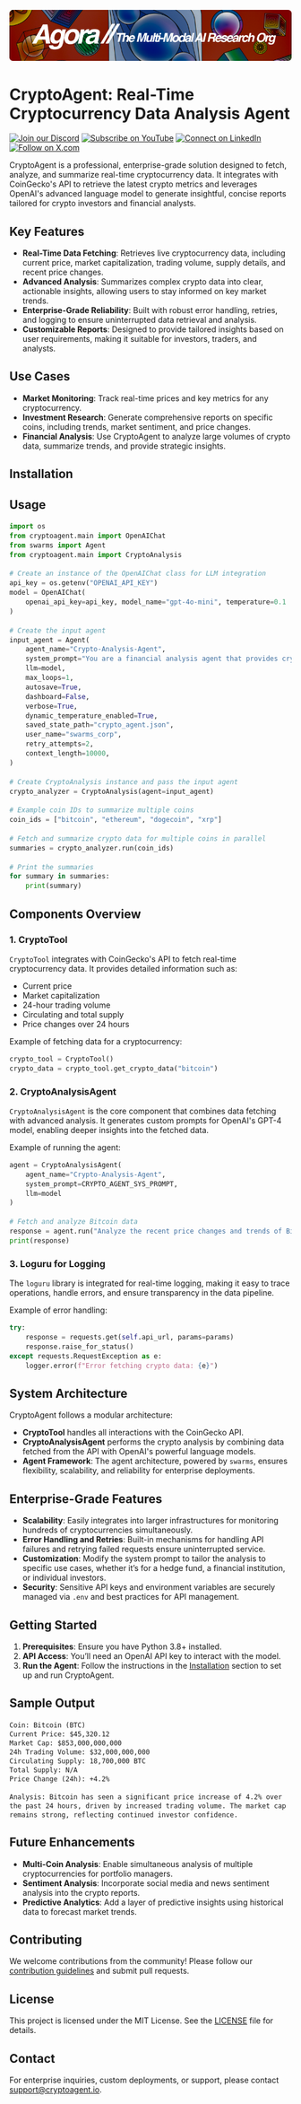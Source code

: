 [![Multi-Modality](agorabanner.png)](https://discord.com/servers/agora-999382051935506503)

# CryptoAgent: Real-Time Cryptocurrency Data Analysis Agent

[![Join our Discord](https://img.shields.io/badge/Discord-Join%20our%20server-5865F2?style=for-the-badge&logo=discord&logoColor=white)](https://discord.gg/agora-999382051935506503) [![Subscribe on YouTube](https://img.shields.io/badge/YouTube-Subscribe-red?style=for-the-badge&logo=youtube&logoColor=white)](https://www.youtube.com/@kyegomez3242) [![Connect on LinkedIn](https://img.shields.io/badge/LinkedIn-Connect-blue?style=for-the-badge&logo=linkedin&logoColor=white)](https://www.linkedin.com/in/kye-g-38759a207/) [![Follow on X.com](https://img.shields.io/badge/X.com-Follow-1DA1F2?style=for-the-badge&logo=x&logoColor=white)](https://x.com/kyegomezb)


CryptoAgent is a professional, enterprise-grade solution designed to fetch, analyze, and summarize real-time cryptocurrency data. It integrates with CoinGecko's API to retrieve the latest crypto metrics and leverages OpenAI's advanced language model to generate insightful, concise reports tailored for crypto investors and financial analysts.

## Key Features

- **Real-Time Data Fetching**: Retrieves live cryptocurrency data, including current price, market capitalization, trading volume, supply details, and recent price changes.
- **Advanced Analysis**: Summarizes complex crypto data into clear, actionable insights, allowing users to stay informed on key market trends.
- **Enterprise-Grade Reliability**: Built with robust error handling, retries, and logging to ensure uninterrupted data retrieval and analysis.
- **Customizable Reports**: Designed to provide tailored insights based on user requirements, making it suitable for investors, traders, and analysts.

## Use Cases

- **Market Monitoring**: Track real-time prices and key metrics for any cryptocurrency.
- **Investment Research**: Generate comprehensive reports on specific coins, including trends, market sentiment, and price changes.
- **Financial Analysis**: Use CryptoAgent to analyze large volumes of crypto data, summarize trends, and provide strategic insights.

## Installation


## Usage

```python
import os
from cryptoagent.main import OpenAIChat
from swarms import Agent
from cryptoagent.main import CryptoAnalysis

# Create an instance of the OpenAIChat class for LLM integration
api_key = os.getenv("OPENAI_API_KEY")
model = OpenAIChat(
    openai_api_key=api_key, model_name="gpt-4o-mini", temperature=0.1
)

# Create the input agent
input_agent = Agent(
    agent_name="Crypto-Analysis-Agent",
    system_prompt="You are a financial analysis agent that provides crypto analysis with live data.",
    llm=model,
    max_loops=1,
    autosave=True,
    dashboard=False,
    verbose=True,
    dynamic_temperature_enabled=True,
    saved_state_path="crypto_agent.json",
    user_name="swarms_corp",
    retry_attempts=2,
    context_length=10000,
)

# Create CryptoAnalysis instance and pass the input agent
crypto_analyzer = CryptoAnalysis(agent=input_agent)

# Example coin IDs to summarize multiple coins
coin_ids = ["bitcoin", "ethereum", "dogecoin", "xrp"]

# Fetch and summarize crypto data for multiple coins in parallel
summaries = crypto_analyzer.run(coin_ids)

# Print the summaries
for summary in summaries:
    print(summary)
```

## Components Overview

### 1. **CryptoTool**
`CryptoTool` integrates with CoinGecko's API to fetch real-time cryptocurrency data. It provides detailed information such as:

- Current price
- Market capitalization
- 24-hour trading volume
- Circulating and total supply
- Price changes over 24 hours

Example of fetching data for a cryptocurrency:

```python
crypto_tool = CryptoTool()
crypto_data = crypto_tool.get_crypto_data("bitcoin")
```

### 2. **CryptoAnalysisAgent**
`CryptoAnalysisAgent` is the core component that combines data fetching with advanced analysis. It generates custom prompts for OpenAI's GPT-4 model, enabling deeper insights into the fetched data.

Example of running the agent:

```python
agent = CryptoAnalysisAgent(
    agent_name="Crypto-Analysis-Agent",
    system_prompt=CRYPTO_AGENT_SYS_PROMPT,
    llm=model
)

# Fetch and analyze Bitcoin data
response = agent.run("Analyze the recent price changes and trends of Bitcoin.", "bitcoin")
print(response)
```

### 3. **Loguru for Logging**
The `loguru` library is integrated for real-time logging, making it easy to trace operations, handle errors, and ensure transparency in the data pipeline.

Example of error handling:

```python
try:
    response = requests.get(self.api_url, params=params)
    response.raise_for_status()
except requests.RequestException as e:
    logger.error(f"Error fetching crypto data: {e}")
```

## System Architecture

CryptoAgent follows a modular architecture:

- **CryptoTool** handles all interactions with the CoinGecko API.
- **CryptoAnalysisAgent** performs the crypto analysis by combining data fetched from the API with OpenAI's powerful language models.
- **Agent Framework**: The agent architecture, powered by `swarms`, ensures flexibility, scalability, and reliability for enterprise deployments.

## Enterprise-Grade Features

- **Scalability**: Easily integrates into larger infrastructures for monitoring hundreds of cryptocurrencies simultaneously.
- **Error Handling and Retries**: Built-in mechanisms for handling API failures and retrying failed requests ensure uninterrupted service.
- **Customization**: Modify the system prompt to tailor the analysis to specific use cases, whether it’s for a hedge fund, a financial institution, or individual investors.
- **Security**: Sensitive API keys and environment variables are securely managed via `.env` and best practices for API management.

## Getting Started

1. **Prerequisites**: Ensure you have Python 3.8+ installed.
2. **API Access**: You’ll need an OpenAI API key to interact with the model.
3. **Run the Agent**: Follow the instructions in the [Installation](#installation) section to set up and run CryptoAgent.

## Sample Output

```text
Coin: Bitcoin (BTC)
Current Price: $45,320.12
Market Cap: $853,000,000,000
24h Trading Volume: $32,000,000,000
Circulating Supply: 18,700,000 BTC
Total Supply: N/A
Price Change (24h): +4.2%

Analysis: Bitcoin has seen a significant price increase of 4.2% over the past 24 hours, driven by increased trading volume. The market cap remains strong, reflecting continued investor confidence.
```

## Future Enhancements

- **Multi-Coin Analysis**: Enable simultaneous analysis of multiple cryptocurrencies for portfolio managers.
- **Sentiment Analysis**: Incorporate social media and news sentiment analysis into the crypto reports.
- **Predictive Analytics**: Add a layer of predictive insights using historical data to forecast market trends.
  
## Contributing

We welcome contributions from the community! Please follow our [contribution guidelines](CONTRIBUTING.md) and submit pull requests.

## License

This project is licensed under the MIT License. See the [LICENSE](LICENSE) file for details.

## Contact

For enterprise inquiries, custom deployments, or support, please contact [support@cryptoagent.io](mailto:support@cryptoagent.io).
